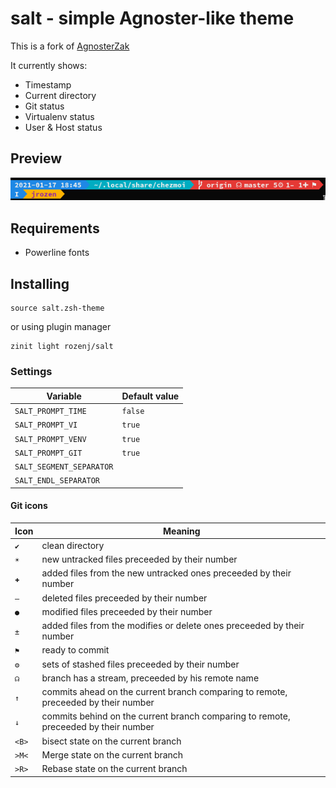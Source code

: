 # salt - simple Agnoster-like theme
This is a fork of [AgnosterZak](https://github.com/zakaziko99/agnosterzak-ohmyzsh-theme)

It currently shows:
- Timestamp
- Current directory
- Git status
- Virtualenv status
- User & Host status

## Preview
![Preview](img/prompt.png)


## Requirements
 - Powerline fonts

## Installing

```shell script
source salt.zsh-theme
```

or using plugin manager 

```shell script
zinit light rozenj/salt
```

### Settings
|Variable                   |Default value  |
|---------------------------|---------------|
|`SALT_PROMPT_TIME`         |`false`        |
|`SALT_PROMPT_VI`           |`true`         |
|`SALT_PROMPT_VENV`         |`true`         |
|`SALT_PROMPT_GIT`          |`true`         |
|`SALT_SEGMENT_SEPARATOR`   |<empty>        |
|`SALT_ENDL_SEPARATOR`      |<empty>        |


#### Git icons
|Icon|Meaning
|----|-------|
|`✔`|clean directory
|`☀`|new untracked files preceeded by their number
|`✚`|added files from the new untracked ones preceeded by their number
|`‒`|deleted files preceeded by their number
|`●`|modified files preceeded by their number
|`±`|added files from the modifies or delete ones preceeded by their number
|`⚑`|ready to commit
|`⚙`|sets of stashed files preceeded by their number
|`☊`|branch has a stream, preceeded by his remote name
|`↑`|commits ahead on the current branch comparing to remote, preceeded by their number
|`↓`|commits behind on the current branch comparing to remote, preceeded by their number
|`<B>`|bisect state on the current branch
|`>M<`|Merge state on the current branch
|`>R>`|Rebase state on the current branch
